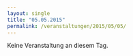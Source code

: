 ```yaml
---
layout: single
title: "05.05.2015"
permalink: /veranstaltungen/2015/05/05/
---
```


Keine Veranstaltung an diesem Tag.
